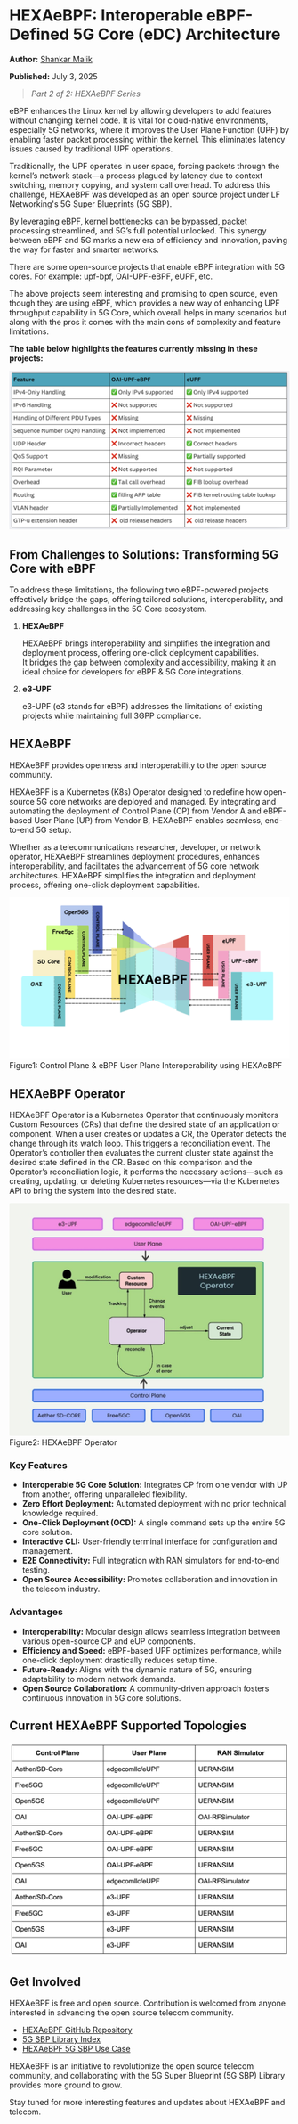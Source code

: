 # HEXAeBPF: Interoperable eBPF-Defined 5G Core (eDC) Architecture

**Author:** [Shankar Malik](https://www.linkedin.com/in/evershalik/)

**Published:** July 3, 2025

> _Part 2 of 2: HEXAeBPF Series_

eBPF enhances the Linux kernel by allowing developers to add features without changing kernel code. It is vital for cloud-native environments, especially 5G networks, where it improves the User Plane Function (UPF) by enabling faster packet processing within the kernel. This eliminates latency issues caused by traditional UPF operations.

Traditionally, the UPF operates in user space, forcing packets through the kernel’s network stack—a process plagued by latency due to context switching, memory copying, and system call overhead. To address this challenge, HEXAeBPF was developed as an open source project under LF Networking's 5G Super Blueprints (5G SBP).

By leveraging eBPF, kernel bottlenecks can be bypassed, packet processing streamlined, and 5G’s full potential unlocked. This synergy between eBPF and 5G marks a new era of efficiency and innovation, paving the way for faster and smarter networks.

There are some open-source projects that enable eBPF integration with 5G cores.
For example: upf-bpf, OAI-UPF-eBPF, eUPF, etc.

The above projects seem interesting and promising to open source, even though they are using eBPF, which provides a new way of enhancing UPF throughput capability in 5G Core, which overall helps in many scenarios but along with the pros it comes with the main cons of complexity and feature limitations.

**The table below highlights the features currently missing in these projects:**

![alt text](./images/ebpf-upf-compare.png)

## From Challenges to Solutions: Transforming 5G Core with eBPF

To address these limitations, the following two eBPF-powered projects effectively bridge the gaps, offering tailored solutions, interoperability, and addressing key challenges in the 5G Core ecosystem.

1. **HEXAeBPF**

   HEXAeBPF brings interoperability and simplifies the integration and deployment process, offering one-click deployment capabilities.  
   It bridges the gap between complexity and accessibility, making it an ideal choice for developers for eBPF & 5G Core integrations.

2. **e3-UPF**

   e3-UPF (e3 stands for eBPF) addresses the limitations of existing projects while maintaining full 3GPP compliance.

## HEXAeBPF

HEXAeBPF provides openness and interoperability to the open source community.

HEXAeBPF is a Kubernetes (K8s) Operator designed to redefine how open-source 5G core networks are deployed and managed. By integrating and automating the deployment of Control Plane (CP) from Vendor A and eBPF-based User Plane (UP) from Vendor B, HEXAeBPF enables seamless, end-to-end 5G setup.

Whether as a telecommunications researcher, developer, or network operator, HEXAeBPF streamlines deployment procedures, enhances interoperability, and facilitates the advancement of 5G core network architectures. HEXAeBPF simplifies the integration and deployment process, offering one-click deployment capabilities.

![alt text](./images/hexaebpf-interoperablity.png)  
Figure1: Control Plane & eBPF User Plane Interoperability using HEXAeBPF

## HEXAeBPF Operator

HEXAeBPF Operator is a Kubernetes Operator that continuously monitors Custom Resources (CRs) that define the desired state of an application or component. When a user creates or updates a CR, the Operator detects the change through its watch loop. This triggers a reconciliation event. The Operator’s controller then evaluates the current cluster state against the desired state defined in the CR. Based on this comparison and the Operator’s reconciliation logic, it performs the necessary actions—such as creating, updating, or deleting Kubernetes resources—via the Kubernetes API to bring the system into the desired state.

![alt text](./images/hexaebpf-operator.jpeg)  
Figure2: HEXAeBPF Operator

### Key Features

- **Interoperable 5G Core Solution:** Integrates CP from one vendor with UP from another, offering unparalleled flexibility.
- **Zero Effort Deployment:** Automated deployment with no prior technical knowledge required.
- **One-Click Deployment (OCD):** A single command sets up the entire 5G core solution.
- **Interactive CLI:** User-friendly terminal interface for configuration and management.
- **E2E Connectivity:** Full integration with RAN simulators for end-to-end testing.
- **Open Source Accessibility:** Promotes collaboration and innovation in the telecom industry.

### Advantages

- **Interoperability:** Modular design allows seamless integration between various open-source CP and eUP components.
- **Efficiency and Speed:** eBPF-based UPF optimizes performance, while one-click deployment drastically reduces setup time.
- **Future-Ready:** Aligns with the dynamic nature of 5G, ensuring adaptability to modern network demands.
- **Open Source Collaboration:** A community-driven approach fosters continuous innovation in 5G core solutions.

## Current HEXAeBPF Supported Topologies

![alt text](./images/hexaebpf-supported-topologies.png)

## Get Involved

HEXAeBPF is free and open source. Contribution is welcomed from anyone interested in advancing the open source telecom community.

- [HEXAeBPF GitHub Repository](https://github.com/ngkore/HEXAeBPF)
- [5G SBP Library Index](https://lf-networking.atlassian.net/wiki/spaces/LN/pages/15692042/5G+Super+Blueprints+Library)
- [HEXAeBPF 5G SBP Use Case](https://lf-networking.atlassian.net/wiki/x/DoCkG)

HEXAeBPF is an initiative to revolutionize the open source telecom community, and collaborating with the 5G Super Blueprint (5G SBP) Library provides more ground to grow.

Stay tuned for more interesting features and updates about HEXAeBPF and telecom.
